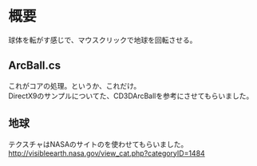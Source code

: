 # 概要
球体を転がす感じで、マウスクリックで地球を回転させる。  
## ArcBall.cs
これがコアの処理。というか、これだけ。  
DirectX9のサンプルについてた、CD3DArcBallを参考にさせてもらいました。  
## 地球
テクスチャはNASAのサイトのを使わせてもらいました。  
<http://visibleearth.nasa.gov/view_cat.php?categoryID=1484>